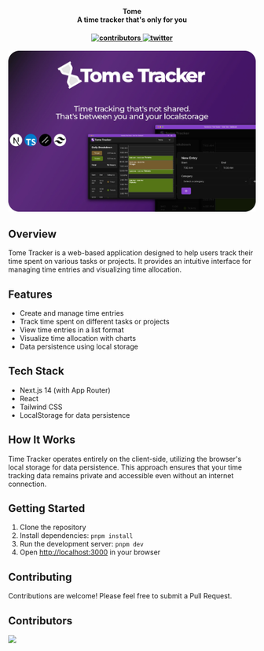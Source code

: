 <!-- <h1 align="center">
    <a href="https://amplication.com/#gh-dark-mode-only">
    <img src="public/icons/icon-192x192.png" width="50" alt="Tome logo" />
    </a>
</h1> -->

<p align="center">
  <b align="center">Tome<br>
  A time tracker that's only for you</b>
</p>

<h4 align="center">
  <a href="https://github.com/tommerty/TomeTracker/graphs/contributors">
    <img src="https://img.shields.io/github/contributors-anon/tommerty/TomeTracker?color=purple&style=round-square" alt="contributors" style="height: 20px;">
  </a>
  <a href="https://twitter.com/tommerty">
    <img src="https://img.shields.io/twitter/follow/tommerty?style=social" alt="twitter" style="height: 20px;">
  </a>
</h4>

<p align="center">
    <img src="/public/icons/banner.webp" alt="dashboard"/>
</p>

## Overview

Tome Tracker is a web-based application designed to help users track their time spent on various tasks or projects. It provides an intuitive interface for managing time entries and visualizing time allocation.

## Features

-   Create and manage time entries
-   Track time spent on different tasks or projects
-   View time entries in a list format
-   Visualize time allocation with charts
-   Data persistence using local storage

## Tech Stack

-   Next.js 14 (with App Router)
-   React
-   Tailwind CSS
-   LocalStorage for data persistence

## How It Works

Time Tracker operates entirely on the client-side, utilizing the browser's local storage for data persistence. This approach ensures that your time tracking data remains private and accessible even without an internet connection.

## Getting Started

1. Clone the repository
2. Install dependencies: `pnpm install`
3. Run the development server: `pnpm dev`
4. Open [http://localhost:3000](http://localhost:3000) in your browser

## Contributing

Contributions are welcome! Please feel free to submit a Pull Request.

## Contributors

<a href="https://github.com/tommerty/TomeTracker/graphs/contributors">
  <img src="https://contrib.rocks/image?repo=tommerty/TomeTracker" />
</a>
